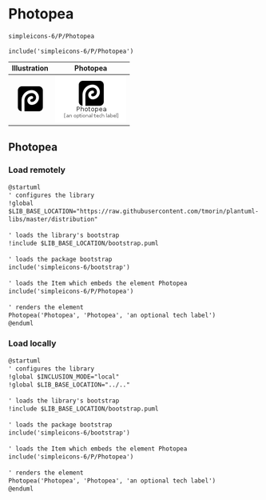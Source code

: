 # Photopea


```text
simpleicons-6/P/Photopea
```

```text
include('simpleicons-6/P/Photopea')
```



| Illustration | Photopea |
| :---: | :---: |
| ![illustration for Illustration](../../simpleicons-6/P/Photopea.png) | ![illustration for Photopea](../../simpleicons-6/P/Photopea.Local.png) |




## Photopea

### Load remotely
```plantuml
@startuml
' configures the library
!global $LIB_BASE_LOCATION="https://raw.githubusercontent.com/tmorin/plantuml-libs/master/distribution"

' loads the library's bootstrap
!include $LIB_BASE_LOCATION/bootstrap.puml

' loads the package bootstrap
include('simpleicons-6/bootstrap')

' loads the Item which embeds the element Photopea
include('simpleicons-6/P/Photopea')

' renders the element
Photopea('Photopea', 'Photopea', 'an optional tech label')
@enduml
```

### Load locally
```plantuml
@startuml
' configures the library
!global $INCLUSION_MODE="local"
!global $LIB_BASE_LOCATION="../.."

' loads the library's bootstrap
!include $LIB_BASE_LOCATION/bootstrap.puml

' loads the package bootstrap
include('simpleicons-6/bootstrap')

' loads the Item which embeds the element Photopea
include('simpleicons-6/P/Photopea')

' renders the element
Photopea('Photopea', 'Photopea', 'an optional tech label')
@enduml
```

